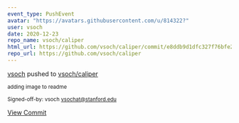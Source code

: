 ```yaml
---
event_type: PushEvent
avatar: "https://avatars.githubusercontent.com/u/814322?"
user: vsoch
date: 2020-12-23
repo_name: vsoch/caliper
html_url: https://github.com/vsoch/caliper/commit/e8ddb9d1dfc327f76bfe29edf4c22d361e20e384
repo_url: https://github.com/vsoch/caliper
---
```


<a href='https://github.com/vsoch' target='_blank'>vsoch</a> pushed to <a href='https://github.com/vsoch/caliper' target='_blank'>vsoch/caliper</a>

<small>adding image to readme

Signed-off-by: vsoch <vsochat@stanford.edu></small>

<a href='https://github.com/vsoch/caliper/commit/e8ddb9d1dfc327f76bfe29edf4c22d361e20e384' target='_blank'>View Commit</a>
